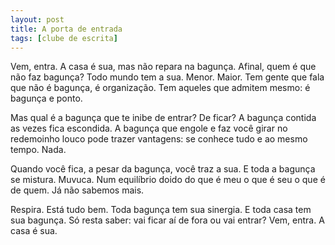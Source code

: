 ```yaml
---
layout: post
title: A porta de entrada
tags: [clube de escrita]
---
```



Vem, entra. A casa é sua, mas não repara na bagunça. Afinal, quem é que não faz bagunça? Todo mundo tem a sua. Menor. Maior. Tem gente que fala que não é bagunça, é organização. Tem aqueles que admitem mesmo: é bagunça e ponto.  


Mas qual é a bagunça que te inibe de entrar? De ficar? A bagunça contida as vezes fica escondida. A bagunça que engole e faz você girar no redemoinho louco pode trazer vantagens: se conhece tudo e ao mesmo tempo. Nada.  


Quando você fica, a pesar da bagunça, você traz a sua. E toda a bagunça se mistura. Muvuca. Num equilíbrio doido do que é meu o que é seu o que é de quem. Já não sabemos mais.  


Respira. Está tudo bem. Toda bagunça tem sua sinergia. E toda casa tem sua bagunça. Só resta saber: vai ficar aí de fora ou vai entrar? Vem, entra. A casa é sua.
